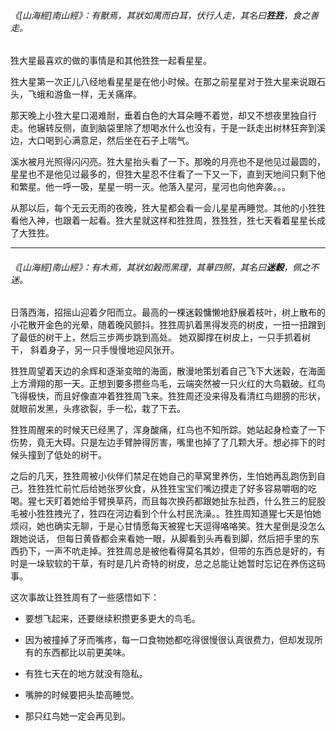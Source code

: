 
###### 《[山海經]南山經》：*有獸焉，其狀如禺而白耳，伏行人走，其名曰**狌狌**，食之善走。*

狌大星最喜欢的做的事情是和其他狌狌一起看星星。

狌大星第一次正儿八经地看星星是在他小时候。在那之前星星对于狌大星来说跟石头，飞蛾和游鱼一样，无关痛痒。

那天晚上小狌大星口渴难耐，垂着白色的大耳朵睡不着觉，却又不想夜里独自行走。他辗转反侧，直到脑袋里除了想喝水什么也没有，于是一跃走出树林狂奔到溪边，大口喝到心满意足，然后坐在石子上喘气。

溪水被月光照得闪闪亮。狌大星抬头看了一下。那晚的月亮也不是他见过最圆的，星星也不是他见过最多的，但狌大星忍不住看了一下又一下，直到天地间只剩下他和繁星。他一呼一吸，星星一明一灭。他落入星河，星河也向他奔袭。。。

从那以后，每个无云无雨的夜晚，狌大星都会看一会儿星星再睡觉。其他的小狌狌看他入神，也跟着一起看。狌大星就这样和狌狌周，狌狌狌，狌七天看着星星长成了大狌狌。

***
###### 《[山海經]南山經》：*有木焉，其狀如榖而黑理，其華四照，其名曰**迷穀**，佩之不迷。*

日落西海，招摇山迎着夕阳而立。最高的一棵迷榖慵懒地舒展着枝叶，树上散布的小花散开金色的光晕，随着晚风颤抖。狌狌周扒着黑得发亮的树皮，一扭一扭蹭到了最低的树干上，然后三步两步跳到高处。 她双脚撑在树皮上，一只手抓着树干， 斜着身子，另一只手慢慢地迎风张开。

狌狌周望着天边的余辉和逐渐变暗的海面，散漫地策划着自己飞下大迷榖，在海面上方滑翔的那一天。正想到要多攒些鸟毛，云端突然被一只火红的大鸟戳破。红鸟飞得极快，而且好像直冲着狌狌周飞来。狌狌周还没来得及看清红鸟翅膀的形状，就眼前发黑，头疼欲裂，手一松，栽了下去。

狌狌周醒来的时候天已经黑了，浑身酸痛，红鸟也不知所踪。她站起身检查了一下伤势，竟无大碍。只是左边手臂肿得厉害，嘴里也掉了了几颗大牙。想必摔下的时候头撞到了低处的树干。

之后的几天，狌狌周被小伙伴们禁足在她自己的草窝里养伤，生怕她再乱跑伤到自己。狌狌狌忙前忙后给她张罗伙食，从狌狌宝宝们嘴边摸走了好多容易嚼咽的吃喝。猩七天盯着她给手臂换草药，而且每次换药都跟她扯东扯西，什么狌三的屁股毛被小狌狌拽光了，狌四在河边看到个什么村民洗澡。。狌狌周知道猩七天是怕她烦闷，她也确实无聊，于是心甘情愿每天被猩七天逗得咯咯笑。狌大星倒是没怎么跟她说话， 但每日黄昏都会来看她一眼，从脚看到头再看到脚，然后把手里的东西扔下，一声不吭走掉。狌狌周总是被他看得莫名其妙，但带的东西总是好的，有时是一垛软软的干草，有时是几片奇特的树皮，总之总能让她暂时忘记在养伤这码事。

这次事故让狌狌周有了一些感悟如下：

- 要想飞起来，还要继续积攒更多更大的鸟毛。

- 因为被撞掉了牙而嘴疼，每一口食物她都吃得很慢很认真很费力，但却发现所有的东西都比以前更美味。

- 有狌七天在的地方就没有隐私。

- 嘴肿的时候要把头垫高睡觉。

- 那只红鸟她一定会再见到。
